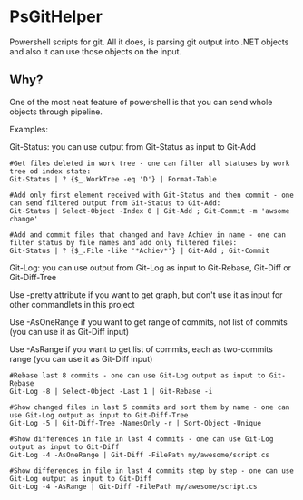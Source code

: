 # PsGitHelper
Powershell scripts for git.
All it does, is parsing git output into .NET objects and also it can use those objects on the input.

## Why?

One of the most neat feature of powershell is that you can send whole objects through pipeline.

Examples:

Git-Status: you can use output from Git-Status as input to Git-Add

```
#Get files deleted in work tree - one can filter all statuses by work tree od index state:
Git-Status | ? {$_.WorkTree -eq 'D'} | Format-Table
```

```
#Add only first element received with Git-Status and then commit - one can send filtered output from Git-Status to Git-Add:
Git-Status | Select-Object -Index 0 | Git-Add ; Git-Commit -m 'awsome change'
```

```
#Add and commit files that changed and have Achiev in name - one can filter status by file names and add only filtered files:
Git-Status | ? {$_.File -like '*Achiev*'} | Git-Add ; Git-Commit
```

Git-Log: you can use output from Git-Log as input to Git-Rebase, Git-Diff or Git-Diff-Tree

Use -pretty attribute if you want to get graph, but don't use it as input for other commandlets in this project

Use -AsOneRange if you want to get range of commits, not list of commits (you can use it as Git-Diff input)

Use -AsRange if you want to get list of commits, each as two-commits range (you can use it as Git-Diff input)

```
#Rebase last 8 commits - one can use Git-Log output as input to Git-Rebase
Git-Log -8 | Select-Object -Last 1 | Git-Rebase -i
```

```
#Show changed files in last 5 commits and sort them by name - one can use Git-Log output as input to Git-Diff-Tree
Git-Log -5 | Git-Diff-Tree -NamesOnly -r | Sort-Object -Unique
```

```
#Show differences in file in last 4 commits - one can use Git-Log output as input to Git-Diff
Git-Log -4 -AsOneRange | Git-Diff -FilePath my/awesome/script.cs
```

```
#Show differences in file in last 4 commits step by step - one can use Git-Log output as input to Git-Diff
Git-Log -4 -AsRange | Git-Diff -FilePath my/awesome/script.cs
```
